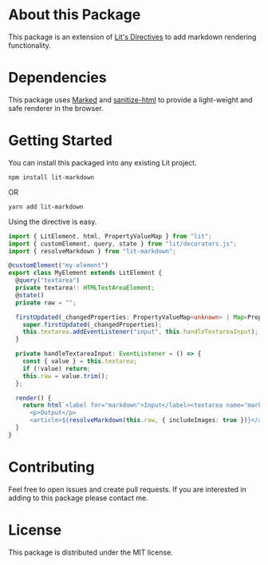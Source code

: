 # About this Package

This package is an extension of [Lit's Directives](https://lit.dev/docs/api/directives/) to add markdown rendering functionality.

# Dependencies

This package uses [Marked](https://github.com/markedjs/marked) and [sanitize-html](https://github.com/apostrophecms/sanitize-html) to provide a light-weight and safe renderer in the browser.

# Getting Started

You can install this packaged into any existing Lit project.

```
npm install lit-markdown
```

OR

```
yarn add lit-markdown
```

Using the directive is easy.

```typescript
import { LitElement, html, PropertyValueMap } from "lit";
import { customElement, query, state } from "lit/decorators.js";
import { resolveMarkdown } from "lit-markdown";

@customElement("my-element")
export class MyElement extends LitElement {
  @query("textarea")
  private textarea!: HTMLTextAreaElement;
  @state()
  private raw = "";

  firstUpdated(_changedProperties: PropertyValueMap<unknown> | Map<PropertyKey, unknown>) {
    super.firstUpdated(_changedProperties);
    this.textarea.addEventListener("input", this.handleTextareaInput);
  }

  private handleTextareaInput: EventListener = () => {
    const { value } = this.textarea;
    if (!value) return;
    this.raw = value.trim();
  };

  render() {
    return html`<label for="markdown">Input</label><textarea name="markdown" id="markdown"></textarea>
      <p>Output</p>
      <article>${resolveMarkdown(this.raw, { includeImages: true })}</article>`;
  }
}
```

# Contributing

Feel free to open issues and create pull requests. If you are interested in adding to this package please contact me.

# License

This package is distributed under the MIT license.
